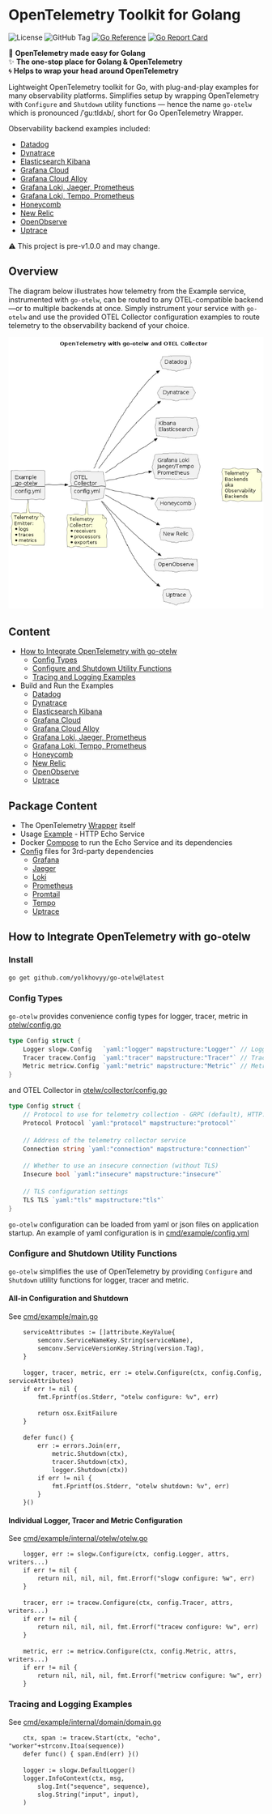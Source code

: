 # OpenTelemetry Toolkit for Golang  

![License](https://img.shields.io/github/license/yolkhovyy/go-otelw)
![GitHub Tag](https://img.shields.io/github/v/tag/yolkhovyy/go-otelw)
[![Go Reference](https://pkg.go.dev/badge/github.com/yolkhovyy/go-otelw.svg)](https://pkg.go.dev/github.com/yolkhovyy/go-otelw)
[![Go Report Card](https://goreportcard.com/badge/github.com/yolkhovyy/go-otelw)](https://goreportcard.com/report/github.com/yolkhovyy/go-otelw)

🚀 **OpenTelemetry made easy for Golang**  
✨ **The one-stop place for Golang & OpenTelemetry**  
🌀 **Helps to wrap your head around OpenTelemetry**  

Lightweight OpenTelemetry toolkit for Go, with plug-and-play examples for many observability platforms.
Simplifies setup by wrapping OpenTelemetry with `Configure` and `Shutdown` utility functions — hence the name `go-otelw` which is pronounced /ˈɡuːtldʌb/, short for Go OpenTelemetry Wrapper.

Observability backend examples included:
  * [Datadog](docs/datadog.md)
  * [Dynatrace](docs/dynatrace.md)
  * [Elasticsearch Kibana](docs/elasticsearch-kibana.md)
  * [Grafana Cloud](docs/grafana-cloud.md)
  * [Grafana Cloud Alloy](./docs/grafana-cloud-alloy.md)
  * [Grafana Loki, Jaeger, Prometheus](./docs/grafana-loki-jaeger-prometheus.md)
  * [Grafana Loki, Tempo, Prometheus](./docs/grafana-loki-tempo-prometheus.md)
  * [Honeycomb](./docs/honeycomb.md)
  * [New Relic](./docs/new-relic.md)
  * [OpenObserve](./docs/openobserve.md)
  * [Uptrace](./docs/uptrace.md)

⚠️ This project is pre-v1.0.0 and may change.

## Overview
The diagram below illustrates how telemetry from the Example service, instrumented with `go-otelw`, can be routed to any OTEL-compatible backend—or to multiple backends at once. Simply instrument your service with `go-otelw` and use the provided OTEL Collector configuration examples to route telemetry to the observability backend of your choice.

![Overview](./docs/diagrams/overview.png)

## Content
* [How to Integrate OpenTelemetry with go-otelw](#how-to-integrate-opentelemetry-with-go-otelw)
  * [Config Types](#config-types)
  * [Configure and Shutdown Utility Functions](#configure-and-shutdown-utility-functions)
  * [Tracing and Logging Examples](#tracing-and-logging-examples)
* Build and Run the Examples
  * [Datadog](docs/datadog.md)
  * [Dynatrace](docs/dynatrace.md)
  * [Elasticsearch Kibana](docs/elasticsearch-kibana.md)
  * [Grafana Cloud](docs/grafana-cloud.md)
  * [Grafana Cloud Alloy](./docs/grafana-cloud-alloy.md)
  * [Grafana Loki, Jaeger, Prometheus](./docs/grafana-loki-jaeger-prometheus.md)
  * [Grafana Loki, Tempo, Prometheus](./docs/grafana-loki-tempo-prometheus.md)
  * [Honeycomb](./docs/honeycomb.md)
  * [New Relic](./docs/new-relic.md)
  * [OpenObserve](./docs/openobserve.md)
  * [Uptrace](./docs/uptrace.md)

## Package Content
* The OpenTelemetry [Wrapper](./otelw/) itself
* Usage [Example](./cmd/example/) - HTTP Echo Service
* Docker [Compose](./docker-compose.yml) to run the Echo Service and its dependencies
* [Config](./config/) files for 3rd-party dependencies
	* [Grafana](./config/grafana/)
	* [Jaeger](./config/jaeger/)
	* [Loki](./config/loki/)
	* [Prometheus](./config/prometheus/)
	* [Promtail](./config/promtail/)
	* [Tempo](./config/tempo/)
	* [Uptrace](./config/uptrace/)

## How to Integrate OpenTelemetry with go-otelw
### Install
```bash
go get github.com/yolkhovyy/go-otelw@latest
```

### Config Types
`go-otelw` provides convenience config types for logger, tracer, metric in [otelw/config.go](https://github.com/yolkhovyy/go-otelw/blob/main/otelw/config.go#L11-L15)
```go
type Config struct {
	Logger slogw.Config   `yaml:"logger" mapstructure:"Logger"` // Logging configuration
	Tracer tracew.Config  `yaml:"tracer" mapstructure:"Tracer"` // Tracing configuration
	Metric metricw.Config `yaml:"metric" mapstructure:"Metric"` // Metrics configuration
}
```
and OTEL Collector in [otelw/collector/config.go](https://github.com/yolkhovyy/go-otelw/blob/main/otelw/collector/config.go#L6-L18)
```go
type Config struct {
	// Protocol to use for telemetry collection - GRPC (default), HTTP.
	Protocol Protocol `yaml:"protocol" mapstructure:"protocol"`

	// Address of the telemetry collector service
	Connection string `yaml:"connection" mapstructure:"connection"`

	// Whether to use an insecure connection (without TLS)
	Insecure bool `yaml:"insecure" mapstructure:"insecure"`

	// TLS configuration settings
	TLS TLS `yaml:"tls" mapstructure:"tls"`
}
```
`go-otelw` configuration can be loaded from yaml or json files on application startup. An example of yaml configuration is in [cmd/example/config.yml](https://github.com/yolkhovyy/go-otelw/blob/main/cmd/example/config.yml)

### Configure and Shutdown Utility Functions
`go-otelw` simplifies the use of OpenTelemetry by providing `Configure` and `Shutdown` utility functions for logger, tracer and metric.

#### All-in Configuration and Shutdown
See [cmd/example/main.go](https://github.com/yolkhovyy/go-otelw/blob/main/cmd/example/main.go#L60-L75)

```golang
	serviceAttributes := []attribute.KeyValue{
		semconv.ServiceNameKey.String(serviceName),
		semconv.ServiceVersionKey.String(version.Tag),
	}
	
	logger, tracer, metric, err := otelw.Configure(ctx, config.Config, serviceAttributes)
	if err != nil {
		fmt.Fprintf(os.Stderr, "otelw configure: %v", err)

		return osx.ExitFailure
	}

	defer func() {
		err := errors.Join(err,
			metric.Shutdown(ctx),
			tracer.Shutdown(ctx),
			logger.Shutdown(ctx))
		if err != nil {
			fmt.Fprintf(os.Stderr, "otelw shutdown: %v", err)
		}
	}()
```

#### Individual Logger, Tracer and Metric Configuration
See [cmd/example/internal/otelw/otelw.go](https://github.com/yolkhovyy/go-otelw/blob/main/cmd/example/internal/otelw/otelw.go#L21-L34)

```golang
	logger, err := slogw.Configure(ctx, config.Logger, attrs, writers...)
	if err != nil {
		return nil, nil, nil, fmt.Errorf("slogw configure: %w", err)
	}

	tracer, err := tracew.Configure(ctx, config.Tracer, attrs, writers...)
	if err != nil {
		return nil, nil, nil, fmt.Errorf("tracew configure: %w", err)
	}

	metric, err := metricw.Configure(ctx, config.Metric, attrs, writers...)
	if err != nil {
		return nil, nil, nil, fmt.Errorf("metricw configure: %w", err)
	}

```

### Tracing and Logging Examples
See [cmd/example/internal/domain/domain.go](https://github.com/yolkhovyy/go-otelw/blob/main/cmd/example/internal/domain/domain.go#L75-L110)

```golang
	ctx, span := tracew.Start(ctx, "echo", "worker"+strconv.Itoa(sequence))
	defer func() { span.End(err) }()

	logger := slogw.DefaultLogger()
	logger.InfoContext(ctx, msg, 
		slog.Int("sequence", sequence),
		slog.String("input", input),
	)
```
